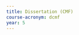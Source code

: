 ```yaml
---
title: Dissertation (CMF)
course-acronym: dcmf
year: 5
---
```


<!-- Remove this comment and add a summary! -->

<!-- **Main topics**: -->